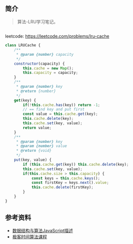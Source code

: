 ## 简介

> 算法-LRU学习笔记。

## 

leetcode: https://leetcode.com/problems/lru-cache

```js
class LRUCache {
    /**
     * @param {number} capacity
     */
    constructor(capacity) {
        this.cache = new Map();
        this.capacity = capacity;
    }
    /** 
     * @param {number} key
     * @return {number}
     */
    get(key) {
        if(!this.cache.has(key)) return -1;
        // == find key and put first
        const value = this.cache.get(key);
        this.cache.delete(key);
        this.cache.set(key, value);
        return value;
    }
    /** 
     * @param {number} key 
     * @param {number} value
     * @return {void}
     */
    put(key, value) {
        if (this.cache.get(key)) this.cache.delete(key);
        this.cache.set(key, value);
        if(this.cache.size > this.capacity) {
            const keys = this.cache.keys();
            const firstKey = keys.next().value;
            this.cache.delete(firstKey);
        }
    }
}
```

## 参考资料

- [数据结构与算法JavaScript描述](https://book.douban.com/subject/25945449/)
- [极客时间算法课程](https://time.geekbang.org/course/intro/100019701)

